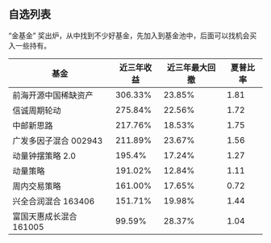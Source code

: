 ## 自选列表

“金基金” 奖出炉，从中找到不少好基金，先加入到基金池中，后面可以找机会买入一些持有。


| 基金                    | 近三年收益 | 近三年最大回撤 | 夏普比率 |
| --------------------    | ---------- | -------------- | -------- |
| 前海开源中国稀缺资产    | 306.33%    | 23.85%         | 1.81     |
| 信诚周期轮动            | 275.84%    | 22.56%         | 1.72     |
| 中邮新思路              | 217.76%    | 18.53%         | 1.75     |
| 广发多因子混合 002943   | 211.89%    | 23.67%         | 1.56     |
| 动量钟摆策略 2.0        | 195.4%     | 17.24%         | 1.27     |
| 动量策略                | 191.02%    | 12.84%         | 1.11     |
| 周内交易策略            | 161.00%    | 17.65%         | 0.72     |
| 兴全合润混合 163406     | 151.71%    | 19.98%         | 1.44     |
| 富国天惠成长混合 161005 | 99.59%     | 28.37%         | 1.04     |
